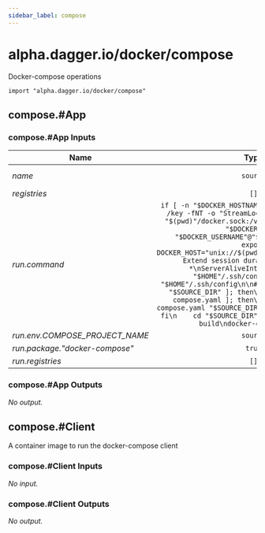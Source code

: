```yaml
---
sidebar_label: compose
---
```


# alpha.dagger.io/docker/compose

Docker-compose operations

```cue
import "alpha.dagger.io/docker/compose"
```

## compose.#App

### compose.#App Inputs

| Name                             | Type                                     | Description                                                                                                                                             |
| -------------                    |:-------------:                           |:-------------:                                                                                                                                          |
|*name*                            | `source`                                 |App name (use as COMPOSE_PROJECT_NAME)                                                                                                                   |
|*registries*                      | `[]`                                     |Image registries                                                                                                                                         |
|*run.command*                     | `if [ -n "$DOCKER_HOSTNAME" ]; then\n    ssh -i /key -fNT -o "StreamLocalBindUnlink=yes" -L "$(pwd)"/docker.sock:/var/run/docker.sock -p "$DOCKER_PORT" "$DOCKER_USERNAME"@"$DOCKER_HOSTNAME"\n    export DOCKER_HOST="unix://$(pwd)/docker.sock"\nfi\n\n# Extend session duration\necho "Host *\nServerAliveInterval 240" \>\> "$HOME"/.ssh/config\nchmod 600 "$HOME"/.ssh/config\n\n# Move compose\nif [ -d "$SOURCE_DIR" ]; then\n    if [ -f docker-compose.yaml ]; then\n        cp docker-compose.yaml "$SOURCE_DIR"/docker-compose.yaml\n    fi\n    cd "$SOURCE_DIR"\nfi\n\ndocker-compose build\ndocker-compose up -d`    |Command to execute    |
|*run.env.COMPOSE_PROJECT_NAME*    | `source`                                 |-                                                                                                                                                        |
|*run.package."docker-compose"*    | `true`                                   |-                                                                                                                                                        |
|*run.registries*                  | `[]`                                     |Image registries                                                                                                                                         |

### compose.#App Outputs

_No output._

## compose.#Client

A container image to run the docker-compose client

### compose.#Client Inputs

_No input._

### compose.#Client Outputs

_No output._
